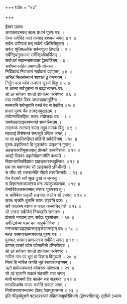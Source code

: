 +++
title = "०३"

+++

ईश्वर उवाच  
अव्यक्तादभवत् कालः प्रधानं पुरुषः परः ।  
तेभ्यः सर्वमिदं जातं तस्माद् ब्रह्ममयं जगत् ॥ १ ॥  
सर्वतः पाणिपादं तत् सर्वतो ऽक्षिशिरोमुखम् ।  
सर्वतः श्रुतिमल्लोके सर्वमावृत्य तिष्ठति ॥ २ ॥  
सर्वेन्द्रियगुणाभासं सर्वेन्द्रियविवर्जितम् ।  
सर्वाधारं सदानन्दमव्यक्तं द्वैतवर्जितम् ॥ ३ ॥  
सर्वोपमानरहितं प्रमाणातीतगोचरम् ।  
निर्विकल्पं निराभासं सर्वावासं परामृतम् ॥ ४ ॥  
अभिन्नं भिन्नसंस्थानं शाश्वतं ध्रु वमव्ययम् ।  
निर्गुणं परमं व्योम तज्ज्ञानं सूरयो विदुः ॥ ५ ॥  
स आत्मा सर्वभूतानां स बाह्याभ्यन्तरः परः ।  
सो ऽहं सर्वत्रगः शान्तो ज्ञानात्मा परमेश्वरः ॥ ६ ॥  
मया ततमिदं विश्वं जगदव्यक्तमूर्तिना ।  
मत्स्थानि सर्वभूतानि यस्तं वेद स वेदवित् ॥ ७ ॥  
प्रधानं पुरुषं चैव तत्त्वद्वयमुदाहृतम् ।  
तयोरनादिरुद्दिष्टः कालः संयोजकः परः ॥ ८ ॥  
त्रयमेतदनाद्यन्तमव्यक्ते समवस्थितम् ।  
तदात्मकं तदन्यत् स्यात् तद्रूपं मामकं विदुः ॥ ९ ॥  
महदाद्यं विशेषान्तं सम्प्रसूते ऽखिलं जगत् ।  
या सा प्रकृतिरुद्दिष्टा मोहिनी सर्वदेहिनाम् ॥ १० ॥  
पुरुषः प्रकृतिस्थो हि भुङ्क्तेयः प्राकृतान् गुणान् ।  
अहङ्कारविमुक्तत्वात् प्रोच्यते पञ्चविंशकः ॥ ११ ॥  
आद्यो विकारः प्रकृतेर्महानात्मेति कथ्यते ।  
विज्ञानशक्तिर्विज्ञाता ह्यहङ्कारस्तदुत्थितः ॥ १२ ॥  
एक एव महानात्मा सो ऽहङ्कारो ऽभिधीयते ।  
स जीवः सो ऽन्तरात्मेति गीयते तत्त्वचिन्तकैः ॥ १३ ॥  
तेन वेदयते सर्वं सुखं दुःखं च जन्मसु ।  
स विज्ञानात्मकस्तस्य मनः स्यादुपकारकम् ॥ १४ ॥  
तेनाविवेकतस्तस्मात् संसारः पुरुषस्य तु ।  
स चाविवेकः प्रकृतौ सङ्गात् कालेन सो ऽभवत् ॥ १५ ॥  
कालः सृजति भूतानि कालः संहरति प्रजाः ।  
सर्वे कालस्य वशगा न कालः कस्यचिद् वशे ॥ १६ ॥  
सो ऽन्तरा सर्वमेवेदं नियच्छति सनातनः ।  
प्रोच्यते भगवान् प्राणः सर्वज्ञः पुरुषोत्तमः ॥ १७ ॥  
सर्वेन्द्रियेभ्यः परमं मन आहुर्मनीषिणः ।  
मनसश्चाप्यहङ्कारमहङ्कारान्महान् परः ॥ १८ ॥  
महतः परमव्यक्तमव्यक्तात् पुरुषः परः ।  
पुरुषाद् भगवान् प्राणस्तस्य सर्वमिदं जगत् ॥ १९ ॥  
प्राणात् परतरं व्योम व्योमातीतो ऽग्निरीश्वरः ।  
सो ऽहं सर्वत्रगः शान्तो ज्ञानात्मा परमेश्वरः ।  
नास्ति मत्तः परं भूतं मां विज्ञाय विमुच्यते ॥ २० ॥  
नित्यं हि नास्ति जगति भूतं स्थावरजङ्गमम् ।  
ऋते मामेकमव्यक्तं व्योमरूपं महेश्वरम् ॥ २१ ॥  
सो ऽहं सृजामि सकलं संहरामि सदा जगत् ।  
मायी मायामयो देवः कालेन सह सङ्गतः ॥ २२ ॥  
मत्सन्निधावेष कालः करोति सकलं जगत् ।  
नियोजयत्यनन्तात्मा ह्येतद् वेदानुशासनम् ॥ २३ ॥  
इति श्रीकूर्मपुराणे षट्साहस्त्र्यां संहितायामुपरिविभागे (ईश्वरगीतासु) तृतीयो ऽध्यायः
